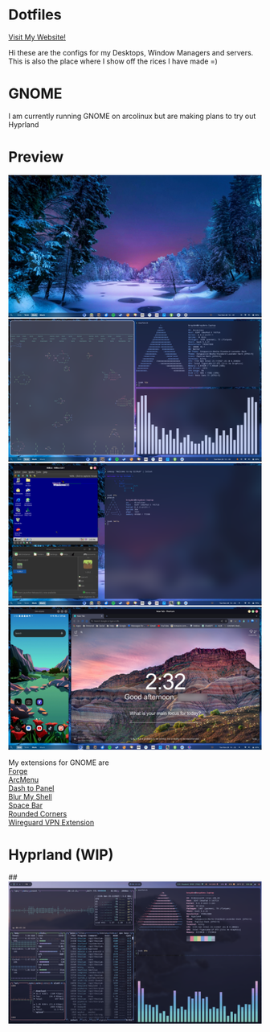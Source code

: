 # Dotfiles
<a href='https://www.madz258.xyz'> Visit My Website! </a>


Hi these are the configs for my Desktops, Window Managers and servers. This is also the place where I show off the rices I have made =)

# GNOME
I am currently running GNOME on arcolinux but are making plans to try out Hyprland

# Preview
![Alt text](images/image-1.png)
![Alt text](images/image-2.png)
![Alt text](images/image-3.png)
![Alt text](images/image-4.png)

My extensions for GNOME are
<br>
<a href='https://extensions.gnome.org/extension/4481/forge/'> Forge </a>
<br>
<a href='https://extensions.gnome.org/extension/3628/arcmenu/'> ArcMenu </a>
<br>
<a href='https://extensions.gnome.org/extension/1160/dash-to-panel/'> Dash to Panel </a>
<br>
<a href='https://extensions.gnome.org/extension/3193/blur-my-shell/'> Blur My Shell </a>
<br>
<a href='https://extensions.gnome.org/extension/5090/space-bar/'> Space Bar </a>
<br>
<a href='https://extensions.gnome.org/extension/1514/rounded-corners/'> Rounded Corners </a>
<br>
<a href='https://extensions.gnome.org/extension/5362/wireguard-vpn-extension/'> Wireguard VPN Extension </a>
<br>

# Hyprland (WIP)
##![Alt text](images/image-5.png)
